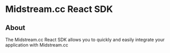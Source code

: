 # Midstream.cc React SDK

## About

The Midstream.cc React SDK allows you to quickly and easily integrate your application with Midstream.cc
